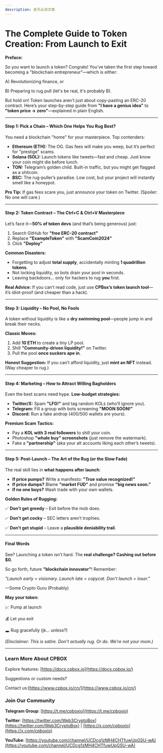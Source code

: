```yaml
---
description: 发币必读文章
---
```


# The Complete Guide to Token Creation: From Launch to Exit

**Preface:**

So you want to launch a token? Congrats! You've taken the first step toward becoming a "blockchain entrepreneur"—which is either:

A) Revolutionizing finance, or

B) Preparing to rug pull (let's be real, it's probably B).

But hold on! Token launches aren't just about copy-pasting an ERC-20 contract. Here’s your step-by-step guide from **"I have a genius idea"** to **"token price → zero"**—explained in plain English.

***

#### **Step 1: Pick a Chain – Which One Helps You Rug Best?**

You need a blockchain "home" for your masterpiece. Top contenders:

* **Ethereum (ETH):** The OG. Gas fees will make you weep, but it’s perfect for "prestige" scams.
* **Solana (SOL):** Launch tokens like tweets—fast and cheap. Just know your coin might die before lunch.
* **TON:** Telegram’s golden child. Built-in traffic, but you might get flagged as a shitcoin.
* **BSC:** The rug-puller’s paradise. Low cost, but your project will instantly smell like a honeypot.

**Pro Tip:** If gas fees scare you, just announce your token on Twitter. (Spoiler: No one will care.)

***

#### **Step 2: Token Contract – The Ctrl+C & Ctrl+V Masterpiece**

Let’s face it—**50% of token devs** (and that’s being generous) just:

1. Search GitHub for **"free ERC-20 contract"**
2. Replace **"ExampleToken"** with **"ScamCoin2024"**
3. Click **"Deploy"**

**Common Disasters:**

* Forgetting to adjust **total supply**, accidentally minting **1 quadrillion tokens**.
* Not locking liquidity, so bots drain your pool in seconds.
* Leaving backdoors… only for hackers to rug **you** first.

**Real Advice:** If you can’t read code, just use **CPBox’s token launch tool**—it’s idiot-proof (and cheaper than a hack).

***

#### **Step 3: Liquidity – No Pool, No Fools**

A token without liquidity is like a **dry swimming pool**—people jump in and break their necks.

**Classic Moves:**

1. Add **10 ETH** to create a tiny LP pool.
2. Shill **"Community-driven liquidity!"** on Twitter.
3. Pull the pool **once suckers ape in**.

**Honest Suggestion:** If you can’t afford liquidity, just **mint an NFT** instead. (Way cheaper to rug.)

***

#### **Step 4: Marketing – How to Attract Willing Bagholders**

Even the best scams need hype. **Low-budget strategies:**

* **Twitter/X:** Spam **"LFG!"** and tag random KOLs (who’ll ignore you).
* **Telegram:** Fill a group with bots screaming **"MOON SOON!"**
* **Discord:** Run a fake airdrop (400/500 wallets are yours).

**Premium Scam Tactics:**

* Pay a **KOL with 3 real followers** to shill your coin.
* Photoshop **"whale buy" screenshots** (just remove the watermark).
* Fake a **"partnership"** (aka your alt accounts liking each other’s tweets).

***

#### **Step 5: Post-Launch – The Art of the Rug (or the Slow Fade)**

The real skill lies in **what happens after launch**:

* **If price pumps?** Write a manifesto: **"True value recognized!"**
* **If price dumps?** Blame **"market FUD"** and promise **"big news soon."**
* **If no one buys?** Wash trade with your own wallets.

**Golden Rules of Rugging:**

✅ **Don’t get greedy** – Exit before the mob does.

✅ **Don’t get cocky** – SEC letters aren’t trophies.

✅ **Don’t get stupid** – Leave a **plausible deniability trail**.

***

#### **Final Words**

See? Launching a token isn’t hard. The **real challenge? Cashing out before $0.**

So go forth, future **"blockchain innovator"**! Remember:

_"Launch early = visionary. Launch late = copycat. Don’t launch = loser."_

—Some Crypto Guru (Probably)

**May your token:**

📈 Pump at launch

💰 Let you exit

🕳️ Rug gracefully (jk… unless?)

_(Disclaimer: This is satire. Don’t actually rug. Or do. We’re not your mom.)_

***

### **Learn More About CPBOX**

Explore features: [https://docs.cpbox.io](https://docs.cpbox.io/)

Suggestions or custom needs?&#x20;

Contact us:[https://www.cpbox.io/cn/](https://www.cpbox.io/cn/)

### **Join Our Community**

**Telegram Group**: [https://t.me/cpboxio](https://t.me/cpboxio)

**Twitter**: [https://twitter.com/Web3CryptoBox](https://twitter.com/Web3CryptoBox) | [https://x.com/cpboxio](https://x.com/cpboxio)

**YouTube**: [https://youtube.com/channel/UCDcg1zMH4CHTfuwUpGSU-wA](https://youtube.com/channel/UCDcg1zMH4CHTfuwUpGSU-wA)
